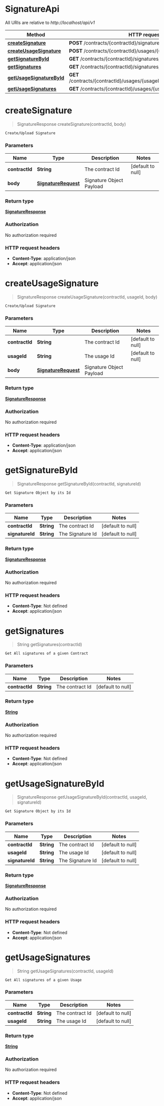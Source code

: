# SignatureApi

All URIs are relative to *http://localhost/api/v1*

Method | HTTP request | Description
------------- | ------------- | -------------
[**createSignature**](SignatureApi.md#createSignature) | **POST** /contracts/{contractId}/signatures/ | 
[**createUsageSignature**](SignatureApi.md#createUsageSignature) | **POST** /contracts/{contractId}/usages/{usageId}/signatures/ | 
[**getSignatureById**](SignatureApi.md#getSignatureById) | **GET** /contracts/{contractId}/signatures/{signatureId} | 
[**getSignatures**](SignatureApi.md#getSignatures) | **GET** /contracts/{contractId}/signatures/ | 
[**getUsageSignatureById**](SignatureApi.md#getUsageSignatureById) | **GET** /contracts/{contractId}/usages/{usageId}/signatures/{signatureId} | 
[**getUsageSignatures**](SignatureApi.md#getUsageSignatures) | **GET** /contracts/{contractId}/usages/{usageId}/signatures/ | 


<a name="createSignature"></a>
# **createSignature**
> SignatureResponse createSignature(contractId, body)



    Create/Upload Signature

### Parameters

Name | Type | Description  | Notes
------------- | ------------- | ------------- | -------------
 **contractId** | **String**| The contract Id | [default to null]
 **body** | [**SignatureRequest**](../Models/SignatureRequest.md)| Signature Object Payload |

### Return type

[**SignatureResponse**](../Models/SignatureResponse.md)

### Authorization

No authorization required

### HTTP request headers

- **Content-Type**: application/json
- **Accept**: application/json

<a name="createUsageSignature"></a>
# **createUsageSignature**
> SignatureResponse createUsageSignature(contractId, usageId, body)



    Create/Upload Signature

### Parameters

Name | Type | Description  | Notes
------------- | ------------- | ------------- | -------------
 **contractId** | **String**| The contract Id | [default to null]
 **usageId** | **String**| The usage Id | [default to null]
 **body** | [**SignatureRequest**](../Models/SignatureRequest.md)| Signature Object Payload |

### Return type

[**SignatureResponse**](../Models/SignatureResponse.md)

### Authorization

No authorization required

### HTTP request headers

- **Content-Type**: application/json
- **Accept**: application/json

<a name="getSignatureById"></a>
# **getSignatureById**
> SignatureResponse getSignatureById(contractId, signatureId)



    Get Signature Object by its Id

### Parameters

Name | Type | Description  | Notes
------------- | ------------- | ------------- | -------------
 **contractId** | **String**| The contract Id | [default to null]
 **signatureId** | **String**| The Signature Id | [default to null]

### Return type

[**SignatureResponse**](../Models/SignatureResponse.md)

### Authorization

No authorization required

### HTTP request headers

- **Content-Type**: Not defined
- **Accept**: application/json

<a name="getSignatures"></a>
# **getSignatures**
> String getSignatures(contractId)



    Get All signatures of a given Contract

### Parameters

Name | Type | Description  | Notes
------------- | ------------- | ------------- | -------------
 **contractId** | **String**| The contract Id | [default to null]

### Return type

[**String**](../Models/string.md)

### Authorization

No authorization required

### HTTP request headers

- **Content-Type**: Not defined
- **Accept**: application/json

<a name="getUsageSignatureById"></a>
# **getUsageSignatureById**
> SignatureResponse getUsageSignatureById(contractId, usageId, signatureId)



    Get Signature Object by its Id

### Parameters

Name | Type | Description  | Notes
------------- | ------------- | ------------- | -------------
 **contractId** | **String**| The contract Id | [default to null]
 **usageId** | **String**| The usage Id | [default to null]
 **signatureId** | **String**| The Signature Id | [default to null]

### Return type

[**SignatureResponse**](../Models/SignatureResponse.md)

### Authorization

No authorization required

### HTTP request headers

- **Content-Type**: Not defined
- **Accept**: application/json

<a name="getUsageSignatures"></a>
# **getUsageSignatures**
> String getUsageSignatures(contractId, usageId)



    Get All signatures of a given Usage

### Parameters

Name | Type | Description  | Notes
------------- | ------------- | ------------- | -------------
 **contractId** | **String**| The contract Id | [default to null]
 **usageId** | **String**| The usage Id | [default to null]

### Return type

[**String**](../Models/string.md)

### Authorization

No authorization required

### HTTP request headers

- **Content-Type**: Not defined
- **Accept**: application/json

